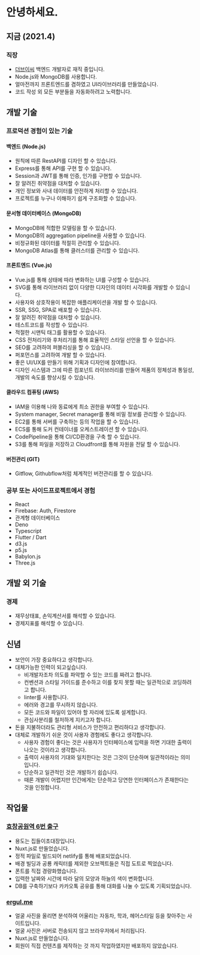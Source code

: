 # 안녕하세요.

## 지금 (2021.4)
### 직장
- [더브이씨](https://thevc.kr) 백엔드 개발자로 재직 중입니다.
- Node.js와 MongoDB를 사용합니다.
- 얼마전까지 프론트엔드를 겸하였고 UI라이브러리를 만들었습니다.
- 코드 작성 외 모든 부분들을 자동화하려고 노력합니다.

## 개발 기술
### 프로덕션 경험이 있는 기술
#### 백엔드 (Node.js)
- 원칙에 따른 RestAPI를 디자인 할 수 있습니다.
- Express를 통해 API를 구현 할 수 있습니다.
- Session과 JWT를 통해 인증, 인가를 구현할 수 있습니다.
- 잘 알려진 취약점을 대처할 수 있습니다.
- 개인 정보와 사내 데이터를 안전하게 처리할 수 있습니다.
- 프로젝트를 누구나 이해하기 쉽게 구조화할 수 있습니다.

#### 문서형 데이터베이스 (MongoDB)
- MongoDB에 적합한 모델링을 할 수 있습니다.
- MongoDB의 aggregation pipeline을 사용할 수 있습니다.
- 비정규화된 데이터를 적절히 관리할 수 있습니다.
- MongoDB Atlas를 통해 클러스터를 관리할 수 있습니다.

#### 프론트엔드 (Vue.js)
- Vue.js를 통해 상태에 따라 변화하는 UI를 구성할 수 있습니다.
- SVG를 통해 라이브러리 없이 다양한 디자인의 데이터 시각화를 개발할 수 있습니다.
- 사용자와 상호작용이 복잡한 애플리케이션을 개발 할 수 있습니다.
- SSR, SSG, SPA로 배포할 수 있습니다.
- 잘 알려진 취약점을 대처할 수 있습니다.
- 테스트코드를 작성할 수 있습니다.
- 적절한 시맨틱 태그를 활용할 수 있습니다.
- CSS 전처리기와 후처리기를 통해 효율적인 스타일 선언을 할 수 있습니다.
- SEO를 고려하여 퍼블리싱을 할 수 있습니다.
- 퍼포먼스를 고려하여 개발 할 수 있습니다.
- 좋은 UI/UX를 만들기 위해 기획과 디자인에 참여합니다.
- 디자인 시스템과 그에 따른 컴포넌트 라이브러리를 만들어 제품의 정체성과 통일성, 개발의 속도를 향상시킬 수 있습니다.

#### 클라우드 컴퓨팅 (AWS)
- IAM을 이용해 나와 동료에게 최소 권한을 부여할 수 있습니다.
- System manager, Secret manager를 통해 비밀 정보를 관리할 수 있습니다.
- EC2를 통해 서버를 구축하는 등의 작업을 할 수 있습니다.
- ECS를 통해 도커 컨테이너를 오케스트레이션 할 수 있습니다.
- CodePipeline을 통해 CI/CD환경을 구축 할 수 있습니다.
- S3를 통해 파일을 저장하고 Cloudfront를 통해 자원을 전달 할 수 있습니다.

#### 버전관리 (GIT)
- Gitflow, Githubflow처럼 체계적인 버전관리를 할 수 있습니다.

### 공부 또는 사이드프로젝트에서 경험
- React
- Firebase: Auth, Firestore
- 관계형 데이터베이스
- Deno
- Typescript
- Flutter / Dart
- d3.js
- p5.js
- Babylon.js
- Three.js

## 개발 외 기술
### 경제
- 재무상태표, 손익계산서를 해석할 수 있습니다.
- 경제지표를 해석할 수 있습니다.

## 신념
- 보안이 가장 중요하다고 생각합니다.
- 대체가능한 인력이 되고싶습니다.
  - 비개발자조차 의도를 파악할 수 있는 코드를 짜려고 합니다.
  - 컨벤션과 스타일 가이드를 준수하고 이를 찾지 못할 때는 일관적으로 코딩하려고 합니다.
  - linter를 사용합니다.
  - 에러와 경고를 무시하지 않습니다.
  - 모든 코드와 파일이 있어야 할 자리에 있도록 설계합니다.
  - 관심사분리를 철저하게 지키고자 합니다.
- 돈을 지불하더라도 관리형 서비스가 안전하고 편리하다고 생각합니다.
- 대체로 개발하기 쉬운 것이 사용자 경험에도 좋다고 생각합니다.
  - 사용자 경험이 좋다는 것은 사용자가 인터페이스에 입력을 하면 기대한 출력이 나오는 것이라고 생각합니다.
  - 출력이 사용자의 기대와 일치한다는 것은 그것이 단순하며 일관적이라는 의미입니다.
  - 단순하고 일관적인 것은 개발하기 쉽습니다.
  - 때론 개발이 어렵지만 인간에게는 단순하고 당연한 인터페이스가 존재한다는 것을 인정합니다.

## 작업물
### [효창공원역 6번 출구](https://sad-jackson-90e5be.netlify.app/)
- 용도는 집들이초대장입니다.
- Nuxt.js로 만들었습니다.
- 정적 파일로 빌드되어 netlify를 통해 배포되었습니다.
- 배경 빌딩과 공룡 캐릭터를 제외한 오브젝트들은 직접 도트로 찍었습니다.
- 폰트를 직접 경량화했습니다.
- 입력한 날짜와 시간에 따라 달의 모양과 하늘의 색이 변화합니다.
- DB를 구축하기보다 카카오톡 공유를 통해 대화를 나눌 수 있도록 기획되었습니다.

### [ergul.me](https://ergul.me/)
- 얼굴 사진을 올리면 분석하여 어울리는 자동차, 학과, 헤어스타일 등을 찾아주는 사이트입니다.
- 얼굴 사진은 서버로 전송되지 않고 브라우저에서 처리됩니다.
- Nuxt.js로 만들었습니다.
- 회원이 직접 컨텐츠를 제작하는 것 까지 작업하였지만 배포하지 않았습니다.

